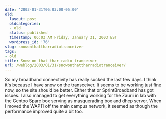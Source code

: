```yaml
---
date: '2003-01-31T06:03:00-05:00'
old:
  layout: post
  oldcategories:
  - old
  status: published
  timestamp: 06:03 AM Friday, January 31, 2003 EST
  wordpress_id: '76'
slug: snowonthattharradiotranceiver
tags:
- old
title: Snow on that thar radio tranceiver
url: /weblog/2003/01/31/snowonthattharradiotranceiver/
---
```


So my broadband connectivity has really sucked the last few days.   I think
it's because I have snow on the transceiver.  It seems to be working just fine
now, so the site should be better.  Either that or SprintBroadband has got
issues.  I also managed to get everything working for the Zaurii in lab with
the Gentoo Sparc box serving as masquerading box and dhcp server.  When I moved
the WAP11 off the main campus network, it seemed as though the performance
improved quite a bit too.

